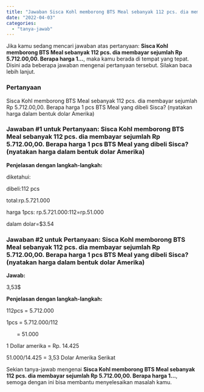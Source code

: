 ```yaml
---
title: "Jawaban Sisca Kohl memborong BTS Meal sebanyak 112 pcs. dia membayar sejumlah Rp 5.712.00,00. Berapa harga 1..."
date: "2022-04-03"
categories: 
  - "tanya-jawab"
---
```


Jika kamu sedang mencari jawaban atas pertanyaan: **Sisca Kohl memborong BTS Meal sebanyak 112 pcs. dia membayar sejumlah Rp 5.712.00,00. Berapa harga 1...**, maka kamu berada di tempat yang tepat. Disini ada beberapa jawaban mengenai pertanyaan tersebut. Silakan baca lebih lanjut.

### Pertanyaan

Sisca Kohl memborong BTS Meal sebanyak 112 pcs. dia membayar sejumlah Rp 5.712.00,00. Berapa harga 1 pcs BTS Meal yang dibeli Sisca? (nyatakan harga dalam bentuk dolar Amerika)​

### Jawaban #1 untuk Pertanyaan: Sisca Kohl memborong BTS Meal sebanyak 112 pcs. dia membayar sejumlah Rp 5.712.00,00. Berapa harga 1 pcs BTS Meal yang dibeli Sisca? (nyatakan harga dalam bentuk dolar Amerika)​

**Penjelasan dengan langkah-langkah:**

diketahui:

dibeli:112 pcs

total:rp.5.721.000

harga 1pcs: rp.5.721.000:112=rp.51.000

dalam dolar=$3.54

### Jawaban #2 untuk Pertanyaan: Sisca Kohl memborong BTS Meal sebanyak 112 pcs. dia membayar sejumlah Rp 5.712.00,00. Berapa harga 1 pcs BTS Meal yang dibeli Sisca? (nyatakan harga dalam bentuk dolar Amerika)​

**Jawab:**

3,53$

**Penjelasan dengan langkah-langkah:**

112pcs = 5.712.000

1pcs = 5.712.000/112

       = 51.000

1 Dollar amerika = Rp. 14.425

51.000/14.425 = 3,53 Dolar Amerika Serikat

Sekian tanya-jawab mengenai **Sisca Kohl memborong BTS Meal sebanyak 112 pcs. dia membayar sejumlah Rp 5.712.00,00. Berapa harga 1...**, semoga dengan ini bisa membantu menyelesaikan masalah kamu.
